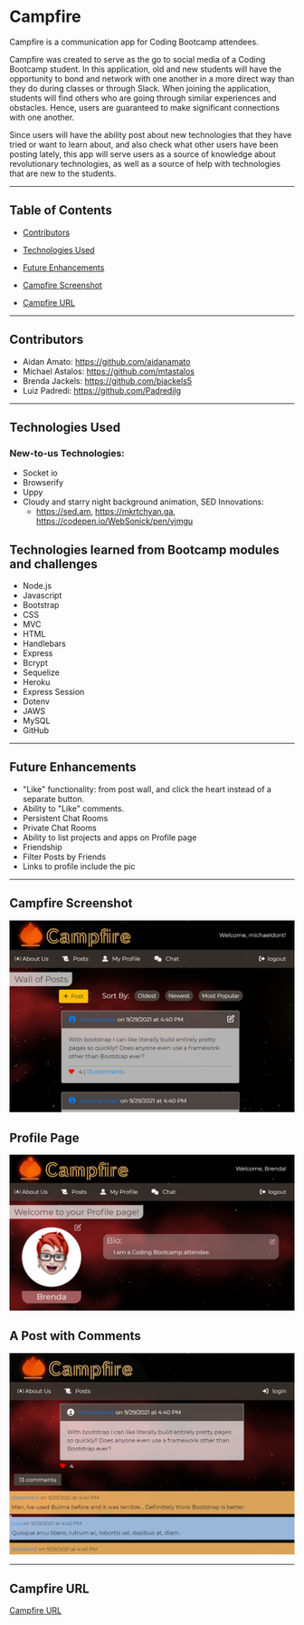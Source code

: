 # Campfire

Campfire is a communication app for Coding Bootcamp attendees.

Campfire was created to serve as the go to social media of a Coding Bootcamp student. In this application, old and new students will have the opportunity to bond and network with one another in a more direct way than they do during classes or through Slack. When joining the application, students will find others who are going through similar experiences and obstacles. Hence, users are guaranteed to make significant connections with one another. 

Since users will have the ability post about new technologies that they have tried or want to learn about, and also check what other users have been posting lately, this app will serve users as a source of knowledge about revolutionary technologies, as well as a source of help with technologies that are new to the students.

---
## Table of Contents

* [Contributors](#contributors)

* [Technologies Used](#techUsed)

* [Future Enhancements](#futurePlans)

* [Campfire Screenshot](#webImage)

* [Campfire URL](#projectURL)

---

<a id="Contributors"></a>
## Contributors
* Aidan Amato: https://github.com/aidanamato
* Michael Astalos: https://github.com/mtastalos
* Brenda Jackels: https://github.com/bjackels5
* Luiz Padredi: https://github.com/Padredilg
--- 

<a id="techUsed"></a>
## Technologies Used

### New-to-us Technologies:
* Socket io
* Browserify
* Uppy
* Cloudy and starry night background animation, SED Innovations:
    * https://sed.am, https://mkrtchyan.ga, https://codepen.io/WebSonick/pen/vjmgu


## Technologies learned from Bootcamp modules and challenges
* Node.js
* Javascript
* Bootstrap
* CSS
* MVC
* HTML
* Handlebars
* Express
* Bcrypt
* Sequelize
* Heroku
* Express Session
* Dotenv
* JAWS
* MySQL
* GitHub


--- 

<a id="futurePlans"></a>
## Future Enhancements

* "Like" functionality: from post wall, and click the heart instead of a separate button.
* Ability to "Like" comments.
* Persistent Chat Rooms
* Private Chat Rooms
* Ability to list projects and apps on Profile page
* Friendship
* Filter Posts by Friends
* Links to profile include the pic

---


<a id="webImage"></a>
## Campfire Screenshot

![Campfire](./media/campfire-post-wall.png)

## Profile Page
![Campfire](./media/campfire-profile-page.png)

## A Post with Comments
![Campfire](./media/campfire-post-comments.png)

---

<a id="projectURL"></a>
## Campfire URL
[Campfire URL](https://campfire-social-media.herokuapp.com)
